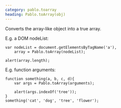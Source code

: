 ```yaml
--- 
category: pablo.toarray
heading: Pablo.toArray(obj)
---
```


Converts the array-like object into a true array.


E.g. a DOM nodeList:

    var nodeList = document.getElementsByTagName('a'),
        array = Pablo.toArray(nodeList);

    alert(array.length);


E.g. function arguments:

    function something(a, b, c, d){
        var args = Pablo.toArray(arguments);

        alert(args.indexOf('tree'));
    }
    something('cat', 'dog', 'tree', 'flower');
